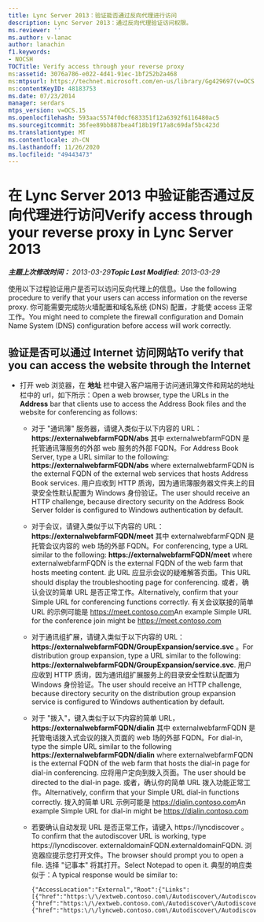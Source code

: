 ```yaml
---
title: Lync Server 2013：验证能否通过反向代理进行访问
description: Lync Server 2013：通过反向代理验证访问权限。
ms.reviewer: ''
ms.author: v-lanac
author: lanachin
f1.keywords:
- NOCSH
TOCTitle: Verify access through your reverse proxy
ms:assetid: 3076a786-e022-4d41-91ec-1bf252b2a468
ms:mtpsurl: https://technet.microsoft.com/en-us/library/Gg429697(v=OCS.15)
ms:contentKeyID: 48183753
ms.date: 07/23/2014
manager: serdars
mtps_version: v=OCS.15
ms.openlocfilehash: 593aac5574f0dcf683351f12a6392f6116480ac5
ms.sourcegitcommit: 36fee89bb887bea4f18b19f17a8c69daf5bc423d
ms.translationtype: MT
ms.contentlocale: zh-CN
ms.lasthandoff: 11/26/2020
ms.locfileid: "49443473"
---
```

# <a name="verify-access-through-your-reverse-proxy-in-lync-server-2013"></a><span data-ttu-id="441a0-103">在 Lync Server 2013 中验证能否通过反向代理进行访问</span><span class="sxs-lookup"><span data-stu-id="441a0-103">Verify access through your reverse proxy in Lync Server 2013</span></span>

<div data-xmlns="http://www.w3.org/1999/xhtml">

<div class="topic" data-xmlns="http://www.w3.org/1999/xhtml" data-msxsl="urn:schemas-microsoft-com:xslt" data-cs="https://msdn.microsoft.com/">

<div data-asp="https://msdn2.microsoft.com/asp">



</div>

<div id="mainSection">

<div id="mainBody"><span data-ttu-id="441a0-104">

<span> </span></span><span class="sxs-lookup"><span data-stu-id="441a0-104">

<span> </span></span></span>

<span data-ttu-id="441a0-105">_**主题上次修改时间：** 2013-03-29_</span><span class="sxs-lookup"><span data-stu-id="441a0-105">_**Topic Last Modified:** 2013-03-29_</span></span>

<span data-ttu-id="441a0-106">使用以下过程验证用户是否可以访问反向代理上的信息。</span><span class="sxs-lookup"><span data-stu-id="441a0-106">Use the following procedure to verify that your users can access information on the reverse proxy.</span></span> <span data-ttu-id="441a0-107">你可能需要完成防火墙配置和域名系统 (DNS) 配置，才能使 access 正常工作。</span><span class="sxs-lookup"><span data-stu-id="441a0-107">You might need to complete the firewall configuration and Domain Name System (DNS) configuration before access will work correctly.</span></span>

<div>

## <a name="to-verify-that-you-can-access-the-website-through-the-internet"></a><span data-ttu-id="441a0-108">验证是否可以通过 Internet 访问网站</span><span class="sxs-lookup"><span data-stu-id="441a0-108">To verify that you can access the website through the Internet</span></span>

  - <span data-ttu-id="441a0-109">打开 web 浏览器，在 **地址** 栏中键入客户端用于访问通讯簿文件和网站的地址栏中的 url，如下所示：</span><span class="sxs-lookup"><span data-stu-id="441a0-109">Open a web browser, type the URLs in the **Address** bar that clients use to access the Address Book files and the website for conferencing as follows:</span></span>
    
      - <span data-ttu-id="441a0-110">对于 "通讯簿" 服务器，请键入类似于以下内容的 URL： **https://externalwebfarmFQDN/abs** 其中 externalwebfarmFQDN 是托管通讯簿服务的外部 web 服务的外部 FQDN。</span><span class="sxs-lookup"><span data-stu-id="441a0-110">For Address Book Server, type a URL similar to the following: **https://externalwebfarmFQDN/abs** where externalwebfarmFQDN is the external FQDN of the external web services that hosts Address Book services.</span></span> <span data-ttu-id="441a0-111">用户应收到 HTTP 质询，因为通讯簿服务器文件夹上的目录安全性默认配置为 Windows 身份验证。</span><span class="sxs-lookup"><span data-stu-id="441a0-111">The user should receive an HTTP challenge, because directory security on the Address Book Server folder is configured to Windows authentication by default.</span></span>
    
      - <span data-ttu-id="441a0-112">对于会议，请键入类似于以下内容的 URL： **https://externalwebfarmFQDN/meet** 其中 externalwebfarmFQDN 是托管会议内容的 web 场的外部 FQDN。</span><span class="sxs-lookup"><span data-stu-id="441a0-112">For conferencing, type a URL similar to the following: **https://externalwebfarmFQDN/meet** where externalwebfarmFQDN is the external FQDN of the web farm that hosts meeting content.</span></span> <span data-ttu-id="441a0-113">此 URL 应显示会议的疑难解答页面。</span><span class="sxs-lookup"><span data-stu-id="441a0-113">This URL should display the troubleshooting page for conferencing.</span></span> <span data-ttu-id="441a0-114">或者，确认会议的简单 URL 是否正常工作。</span><span class="sxs-lookup"><span data-stu-id="441a0-114">Alternatively, confirm that your Simple URL for conferencing functions correctly.</span></span> <span data-ttu-id="441a0-115">有关会议联接的简单 URL 的示例可能是 https://meet.contoso.com</span><span class="sxs-lookup"><span data-stu-id="441a0-115">An example Simple URL for the conference join might be https://meet.contoso.com</span></span>
    
      - <span data-ttu-id="441a0-116">对于通讯组扩展，请键入类似于以下内容的 URL： **https://externalwebfarmFQDN/GroupExpansion/service.svc** 。</span><span class="sxs-lookup"><span data-stu-id="441a0-116">For distribution group expansion, type a URL similar to the following: **https://externalwebfarmFQDN/GroupExpansion/service.svc**.</span></span> <span data-ttu-id="441a0-117">用户应收到 HTTP 质询，因为通讯组扩展服务上的目录安全性默认配置为 Windows 身份验证。</span><span class="sxs-lookup"><span data-stu-id="441a0-117">The user should receive an HTTP challenge, because directory security on the distribution group expansion service is configured to Windows authentication by default.</span></span>
    
      - <span data-ttu-id="441a0-118">对于 "拨入"，键入类似于以下内容的简单 URL， **https://externalwebfarmFQDN/dialin** 其中 externalwebfarmFQDN 是托管电话拨入式会议的拨入页面的 web 场的外部 FQDN。</span><span class="sxs-lookup"><span data-stu-id="441a0-118">For dial-in, type the simple URL similar to the following **https://externalwebfarmFQDN/dialin** where externalwebfarmFQDN is the external FQDN of the web farm that hosts the dial-in page for dial-in conferencing.</span></span> <span data-ttu-id="441a0-119">应将用户定向到拨入页面。</span><span class="sxs-lookup"><span data-stu-id="441a0-119">The user should be directed to the dial-in page.</span></span> <span data-ttu-id="441a0-120">或者，确认你的简单 URL 拨入功能正常工作。</span><span class="sxs-lookup"><span data-stu-id="441a0-120">Alternatively, confirm that your Simple URL dial-in functions correctly.</span></span> <span data-ttu-id="441a0-121">拨入的简单 URL 示例可能是 https://dialin.contoso.com</span><span class="sxs-lookup"><span data-stu-id="441a0-121">An example Simple URL for dial-in might be https://dialin.contoso.com</span></span>
    
      - <span data-ttu-id="441a0-122">若要确认自动发现 URL 是否正常工作，请键入 https://lyncdiscover 。</span><span class="sxs-lookup"><span data-stu-id="441a0-122">To confirm that the autodiscover URL is working, type https://lyncdiscover.</span></span> <span data-ttu-id="441a0-123">externaldomainFQDN.</span><span class="sxs-lookup"><span data-stu-id="441a0-123">externaldomainFQDN.</span></span> <span data-ttu-id="441a0-124">浏览器应提示您打开文件。</span><span class="sxs-lookup"><span data-stu-id="441a0-124">The browser should prompt you to open a file.</span></span> <span data-ttu-id="441a0-125">选择 "记事本" 将其打开。</span><span class="sxs-lookup"><span data-stu-id="441a0-125">Select Notepad to open it.</span></span> <span data-ttu-id="441a0-126">典型的响应类似于：</span><span class="sxs-lookup"><span data-stu-id="441a0-126">A typical response would be similar to:</span></span>
        
            {"AccessLocation":"External","Root":{"Links":[{"href":"https:\/\/extweb.contoso.com\/Autodiscover\/AutodiscoverService.svc\/root\/domain","token":"Domain"},
            {"href":"https:\/\/extweb.contoso.com\/Autodiscover\/AutodiscoverService.svc\/root\/user","token":"User"},
            {"href":"https:\/\/lyncweb.contoso.com\/Autodiscover\/AutodiscoverService.svc\/root\/oauth\/user","token":"OAuth"}]}}

<span data-ttu-id="441a0-127"></div>

</div>

<span> </span>

</div>

</div>

</span><span class="sxs-lookup"><span data-stu-id="441a0-127"></div>

</div>

<span> </span>

</div>

</div>

</span></span></div>


